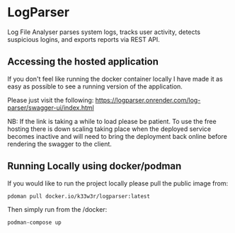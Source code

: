 # LogParser
Log File Analyser parses system logs, tracks user activity, detects suspicious logins, and exports reports via REST API.

## Accessing the hosted application
If you don't feel like running the docker container locally I have made it as easy as possible to see a running version 
of the application.

Please just visit the following:
https://logparser.onrender.com/log-parser/swagger-ui/index.html

NB: If the link is taking a while to load please be patient. To use the free hosting there is down scaling taking place
when the deployed service becomes inactive and will need to bring the deployment back online before rendering the 
swagger to the client.

## Running Locally using docker/podman

If you would like to run the project locally please pull the public image from:

```pdoman pull docker.io/k33w3r/logparser:latest```

Then simply run from the <project-root-directory>/docker:

```podman-compose up```